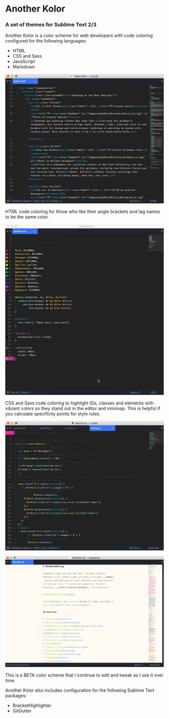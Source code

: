 # Another Kolor
### A set of themes for Sublime Text 2/3
Another Kolor is a color scheme for web developers with code coloring configured for the following languages:

* HTML
* CSS and Sass
* JavaScript
* Markdown

![Another Kolor (Dark) theme - HTML](screenshots/html_dark.png)

HTML code coloring for those who like their angle brackets and tag names to be the same color.

![Another Kolor (Dark) theme - CSS and Sass](screenshots/css_sass_dark.png)

CSS and Sass code coloring to highlight IDs, classes and elements with vibrant colors so they stand out in the editor and minimap. This is helpful if you calculate specificity points for style rules.

![Another Kolor (Dark) theme - JavaScript](screenshots/javascript_dark.png)

![Another Kolor (Light) theme - Markdown](screenshots/markdown_light.png)

This is a BETA color scheme that I continue to edit and tweak as I use it over time. 

Another Kolor also includes configuration for the following Sublime Text packages:

* BracketHighlighter
* GitGutter



